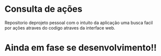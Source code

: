 # Consulta de ações

Repositorio deprojeto pessoal com o intuito da aplicação uma busca facil por ações atraves do codigo atraves da interface web.




# Ainda em fase se desenvolvimento!!
